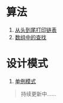 # 算法
1. [从头到尾打印链表]()
2. [数组中的查找]()

# 设计模式
1. [单例模式](https://github.com/toheng/Arithmetic/blob/master/src/%E5%8D%95%E4%BE%8B%E6%A8%A1%E5%BC%8F/Singleton.java)

> 持续更新中……